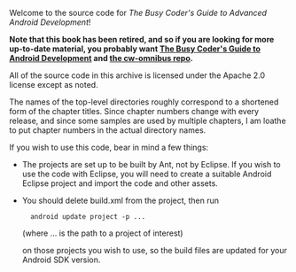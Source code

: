 Welcome to the source code for _The Busy Coder's Guide to
Advanced Android Development_!

**Note that this book has been retired, and so if you are looking for more up-to-date
material, you probably want [The Busy Coder's Guide to Android Development](http://commonsware.com/Android)
and [the cw-omnibus repo](http://github.com/commonsguy/cw-omnibus).**

All of the source code in this archive is licensed under the
Apache 2.0 license except as noted.

The names of the top-level directories roughly correspond to a
shortened form of the chapter titles. Since chapter numbers
change with every release, and since some samples are used by
multiple chapters, I am loathe to put chapter numbers in the
actual directory names.

If you wish to use this code, bear in mind a few things:

* The projects are set up to be built by Ant, not by Eclipse.
	If you wish to use the code with Eclipse, you will need to
	create a suitable Android Eclipse project and import the
	code and other assets.

* You should delete build.xml from the project, then run

		android update project -p ...
  (where ... is the path to a project of interest)

	on those projects you wish to use, so the build files are
	updated for your Android SDK version.

